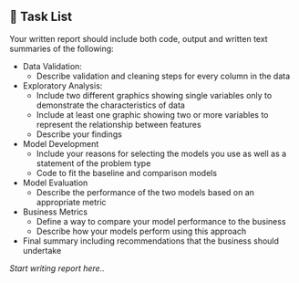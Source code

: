 ## 📝 Task List

Your written report should include both code, output and written text summaries of the following:
- Data Validation:   
  - Describe validation and cleaning steps for every column in the data 
- Exploratory Analysis:  
  - Include two different graphics showing single variables only to demonstrate the characteristics of data  
  - Include at least one graphic showing two or more variables to represent the relationship between features
  - Describe your findings
- Model Development
  - Include your reasons for selecting the models you use as well as a statement of the problem type
  - Code to fit the baseline and comparison models
- Model Evaluation
  - Describe the performance of the two models based on an appropriate metric
- Business Metrics
  - Define a way to compare your model performance to the business
  - Describe how your models perform using this approach
- Final summary including recommendations that the business should undertake

*Start writing report here..*
